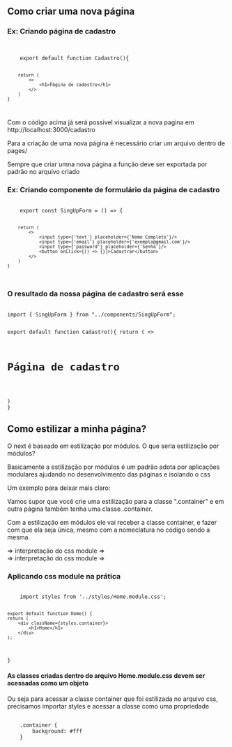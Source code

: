 ## Como criar uma nova página

### Ex: Criando página de cadastro

<code>
<!-- pages/cadastro.js -->
	export default function Cadastro(){

    	return (
    		<>
    			<h1>Página de cadastro</h1>
    		</>
    	)
    }

</code>

Com o código acima já será possivel visualizar a nova pagina em http://localhost:3000/cadastro

Para a criação de uma nova página é necessário criar um arquivo dentro de pages/

Sempre que criar umna nova página a função deve ser exportada por padrão no arquivo criado

### Ex: Criando componente de formulário da página de cadastro

<code>
	export const SingUpForm = () => {

    	return (
    		<>
    			<input type={'text'} placeholder={'Nome Completo'}/>
    			<input type={'email'} placeholder={'exemplo@gmail.com'}/>
    			<input type={'password'} placeholder={'Senha'}/>
    			<button onClick={() => {}}>Cadastrar</button>
    		</>
    	)
    }

</code>

### O resultado da nossa página de cadastro será esse

<code>
import { SingUpForm } from "../components/SingUpForm";

export default function Cadastro(){
return (
<>
<h1>Página de cadastro</h1>
<SingUpForm/>
</>
)
}
</code>

## Como estilizar a minha página?

O next é baseado em estilização por módulos.
O que seria estilização por módulos?

Basicamente a estilização por módulos é um padrão adota por aplicações modulares ajudando no desenvolvimento
das páginas e isolando o css

Um exemplo para deixar mais claro:

Vamos supor que você crie uma estilização para a classe ".container" e em outra página também tenha uma classe .container.

Com a estilização em módulos ele vai receber a classe container, e fazer com que ela seja única, mesmo com a nomeclatura no
código sendo a mesma.

<!-- home -->
<div class='container'>  => interpretação do css module =>  <div class='styles_container__cCpq9'> 
<!-- cadastro -->
<div class='container'>  => interpretação do css module =>  <div class='styles_container__rQve8'>

### Aplicando css module na prática

<!-- estilizando a home -->
<code>
	import styles from '../styles/Home.module.css';

    export default function Home() {
    return (
    	<div className={styles.container}>
    		<h1>Home</h1>
    	</div>
    );

}
</code>

#### As classes criadas dentro do arquivo Home.module.css devem ser acessadas como um objeto

Ou seja para acessar a classe container que foi estilizada no arquivo css, precisamos importar styles
e acessar a classe como uma propriedade

<!-- arquivo styles/Home.module.css -->
<code> 
	.container {
		background: #fff
	}
</code>
